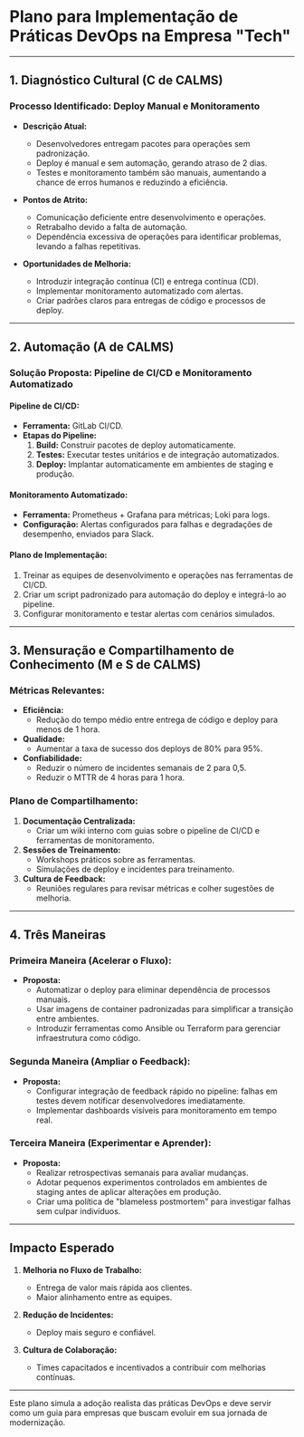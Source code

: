
# **Plano para Implementação de Práticas DevOps na Empresa "Tech"**

---

## **1. Diagnóstico Cultural (C de CALMS)**

### **Processo Identificado:** Deploy Manual e Monitoramento

- **Descrição Atual:**
  - Desenvolvedores entregam pacotes para operações sem padronização.
  - Deploy é manual e sem automação, gerando atraso de 2 dias.
  - Testes e monitoramento também são manuais, aumentando a chance de erros humanos e reduzindo a eficiência.

- **Pontos de Atrito:**
  - Comunicação deficiente entre desenvolvimento e operações.
  - Retrabalho devido a falta de automação.
  - Dependência excessiva de operações para identificar problemas, levando a falhas repetitivas.

- **Oportunidades de Melhoria:**
  - Introduzir integração contínua (CI) e entrega contínua (CD).
  - Implementar monitoramento automatizado com alertas.
  - Criar padrões claros para entregas de código e processos de deploy.

---

## **2. Automação (A de CALMS)**

### **Solução Proposta:** Pipeline de CI/CD e Monitoramento Automatizado

#### **Pipeline de CI/CD:**
- **Ferramenta:** GitLab CI/CD.
- **Etapas do Pipeline:**
  1. **Build:** Construir pacotes de deploy automaticamente.
  2. **Testes:** Executar testes unitários e de integração automatizados.
  3. **Deploy:** Implantar automaticamente em ambientes de staging e produção.

#### **Monitoramento Automatizado:**
- **Ferramenta:** Prometheus + Grafana para métricas; Loki para logs.
- **Configuração:** Alertas configurados para falhas e degradações de desempenho, enviados para Slack.

#### **Plano de Implementação:**
1. Treinar as equipes de desenvolvimento e operações nas ferramentas de CI/CD.
2. Criar um script padronizado para automação do deploy e integrá-lo ao pipeline.
3. Configurar monitoramento e testar alertas com cenários simulados.

---

## **3. Mensuração e Compartilhamento de Conhecimento (M e S de CALMS)**

### **Métricas Relevantes:**
- **Eficiência:**
  - Redução do tempo médio entre entrega de código e deploy para menos de 1 hora.
- **Qualidade:**
  - Aumentar a taxa de sucesso dos deploys de 80% para 95%.
- **Confiabilidade:**
  - Reduzir o número de incidentes semanais de 2 para 0,5.
  - Reduzir o MTTR de 4 horas para 1 hora.

### **Plano de Compartilhamento:**
1. **Documentação Centralizada:**
   - Criar um wiki interno com guias sobre o pipeline de CI/CD e ferramentas de monitoramento.
2. **Sessões de Treinamento:**
   - Workshops práticos sobre as ferramentas.
   - Simulações de deploy e incidentes para treinamento.
3. **Cultura de Feedback:**
   - Reuniões regulares para revisar métricas e colher sugestões de melhoria.

---

## **4. Três Maneiras**

### **Primeira Maneira (Acelerar o Fluxo):**
- **Proposta:**
  - Automatizar o deploy para eliminar dependência de processos manuais.
  - Usar imagens de container padronizadas para simplificar a transição entre ambientes.
  - Introduzir ferramentas como Ansible ou Terraform para gerenciar infraestrutura como código.

### **Segunda Maneira (Ampliar o Feedback):**
- **Proposta:**
  - Configurar integração de feedback rápido no pipeline: falhas em testes devem notificar desenvolvedores imediatamente.
  - Implementar dashboards visíveis para monitoramento em tempo real.

### **Terceira Maneira (Experimentar e Aprender):**
- **Proposta:**
  - Realizar retrospectivas semanais para avaliar mudanças.
  - Adotar pequenos experimentos controlados em ambientes de staging antes de aplicar alterações em produção.
  - Criar uma política de "blameless postmortem" para investigar falhas sem culpar indivíduos.

---

## **Impacto Esperado**

1. **Melhoria no Fluxo de Trabalho:**
   - Entrega de valor mais rápida aos clientes.
   - Maior alinhamento entre as equipes.

2. **Redução de Incidentes:**
   - Deploy mais seguro e confiável.

3. **Cultura de Colaboração:**
   - Times capacitados e incentivados a contribuir com melhorias contínuas.

---

Este plano simula a adoção realista das práticas DevOps e deve servir como um guia para empresas que buscam evoluir em sua jornada de modernização.
